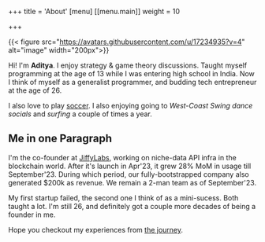 +++
title = 'About'
[menu]
[[menu.main]]
  weight = 10



+++

{{< figure src="https://avatars.githubusercontent.com/u/17234935?v=4" alt="image" width="200px">}}


Hi! I'm **Aditya**. I enjoy strategy & game theory discussions. Taught myself programming at the age of 13 while I was entering high school in India. Now I think of myself as a generalist programmer, and budding tech entrepreneur at the age of 26.

I also love to play [soccer](https://www.arsenal.com/). I also enjoying going to *West-Coast Swing dance socials* and *surfing* a couple of times a year.

## Me in one Paragraph
I'm the co-founder at [JiffyLabs](https://jiffyscan.xyz/), working on niche-data API infra in the blockchain world. After it's launch in Apr'23, it grew 28% MoM in usage till September'23. During which period, our fully-bootstrapped company also generated $200k as revenue. We remain a 2-man team as of September'23.

My first startup failed, the second one I think of as a mini-sucess. Both taught a lot. I'm still 26, and definitely got a couple more decades of being a founder in me.

Hope you checkout my experiences from [the journey](/5_min_journey).
